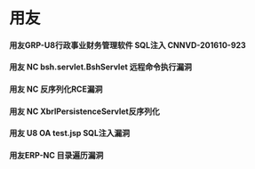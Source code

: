 # 用友

#### 用友GRP-U8行政事业财务管理软件 SQL注入 CNNVD-201610-923

#### 用友 NC bsh.servlet.BshServlet 远程命令执行漏洞

#### 用友 NC 反序列化RCE漏洞

#### 用友 NC XbrlPersistenceServlet反序列化

#### 用友 U8 OA test.jsp SQL注入漏洞

#### 用友ERP-NC 目录遍历漏洞

